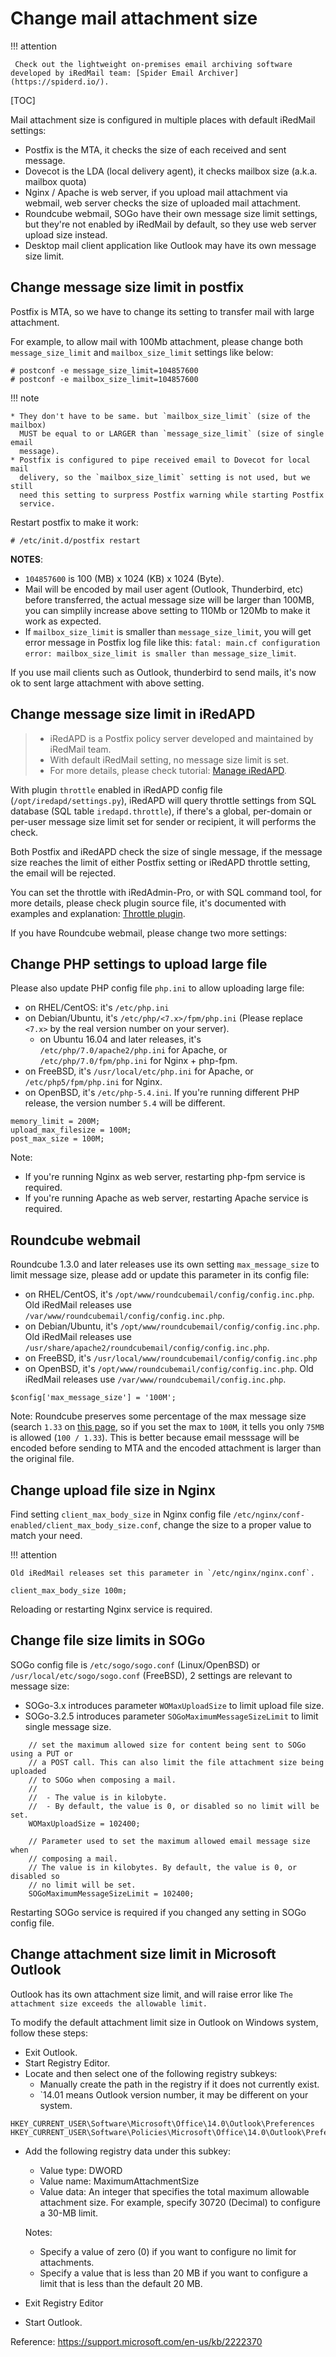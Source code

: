 # Change mail attachment size

!!! attention

	 Check out the lightweight on-premises email archiving software developed by iRedMail team: [Spider Email Archiver](https://spiderd.io/).

[TOC]

Mail attachment size is configured in multiple places with default iRedMail settings:

- Postfix is the MTA, it checks the size of each received and sent message.
- Dovecot is the LDA (local delivery agent), it checks mailbox size (a.k.a. mailbox quota)
- Nginx / Apache is web server, if you upload mail attachment via webmail, web
  server checks the size of uploaded mail attachment.
- Roundcube webmail, SOGo have their own message size limit settings, but
  they're not enabled by iRedMail by default, so they use web server upload
  size instead.
- Desktop mail client application like Outlook may have its own message size
  limit.

## Change message size limit in postfix

Postfix is MTA, so we have to change its setting to transfer mail with large
attachment.

For example, to allow mail with 100Mb attachment, please change both
`message_size_limit` and `mailbox_size_limit` settings like below:

```
# postconf -e message_size_limit=104857600
# postconf -e mailbox_size_limit=104857600
```

!!! note

    * They don't have to be same. but `mailbox_size_limit` (size of the mailbox)
      MUST be equal to or LARGER than `message_size_limit` (size of single email
      message).
    * Postfix is configured to pipe received email to Dovecot for local mail
      delivery, so the `mailbox_size_limit` setting is not used, but we still
      need this setting to surpress Postfix warning while starting Postfix
      service.

Restart postfix to make it work:

```
# /etc/init.d/postfix restart
```

__NOTES__:

* `104857600` is 100 (MB) x 1024 (KB) x 1024 (Byte).
* Mail will be encoded by mail user agent (Outlook, Thunderbird, etc) before
  transferred, the actual message size will be larger than 100MB, you can
  simplily increase above setting to 110Mb or 120Mb to make it work as expected.
* If `mailbox_size_limit` is smaller than `message_size_limit`, you will get
  error message in Postfix log file like this: `fatal: main.cf configuration
  error: mailbox_size_limit is smaller than message_size_limit`.

If you use mail clients such as Outlook, thunderbird to send mails, it's now
ok to sent large attachment with above setting.

## Change message size limit in iRedAPD

> * iRedAPD is a Postfix policy server developed and maintained by iRedMail team.
> * With default iRedMail setting, no message size limit is set.
> * For more details, please check tutorial: [Manage iRedAPD](./manage.iredapd.html).

With plugin `throttle` enabled in iRedAPD config file (`/opt/iredapd/settings.py`),
iRedAPD will query throttle settings from SQL database (SQL table `iredapd.throttle`),
if there's a global, per-domain or per-user message size limit set for sender
or recipient, it will performs the check.

Both Postfix and iRedAPD check the size of single message, if the message size reaches
the limit of either Postfix setting or iRedAPD throttle setting, the email will
be rejected.

You can set the throttle with iRedAdmin-Pro, or with SQL command tool, for more
details, please check plugin source file, it's documented with examples and
explanation: [Throttle plugin](https://github.com/iredmail/iRedAPD/blob/master/plugins/throttle.py).

If you have Roundcube webmail, please change two more settings:

## Change PHP settings to upload large file

Please also update PHP config file `php.ini` to allow uploading large file:

* on RHEL/CentOS: it's `/etc/php.ini`
* on Debian/Ubuntu, it's `/etc/php/<7.x>/fpm/php.ini` (Please replace `<7.x>`
  by the real version number on your server).
    * on Ubuntu 16.04 and later releases, it's `/etc/php/7.0/apache2/php.ini`
      for Apache, or `/etc/php/7.0/fpm/php.ini` for Nginx + php-fpm.
* on FreeBSD, it's `/usr/local/etc/php.ini` for Apache, or
  `/etc/php5/fpm/php.ini` for Nginx.
* on OpenBSD, it's `/etc/php-5.4.ini`. If you're running different PHP release,
  the version number `5.4` will be different.

```
memory_limit = 200M;
upload_max_filesize = 100M;
post_max_size = 100M;
```

Note:

* If you're running Nginx as web server, restarting php-fpm service is required.
* If you're running Apache as web server, restarting Apache service is required.

## Roundcube webmail

Roundcube 1.3.0 and later releases use its own setting `max_message_size` to
limit message size, please add or update this parameter in its config file:

* on RHEL/CentOS, it's `/opt/www/roundcubemail/config/config.inc.php`.
  Old iRedMail releases use `/var/www/roundcubemail/config/config.inc.php`.
* on Debian/Ubuntu, it's `/opt/www/roundcubemail/config/config.inc.php`.
  Old iRedMail releases use `/usr/share/apache2/roundcubemail/config/config.inc.php`.
* on FreeBSD, it's `/usr/local/www/roundcubemail/config/config.inc.php`
* on OpenBSD, it's `/opt/www/roundcubemail/config/config.inc.php`.
  Old iRedMail releases use `/var/www/roundcubemail/config.inc.php`.

```
$config['max_message_size'] = '100M';
```

Note: Roundcube preserves some percentage of the max message size
(search `1.33` on [this page](https://github.com/roundcube/roundcubemail/blob/master/program/actions/mail/compose.php#L1484), so if you set the max to `100M`, it tells you only `75MB` is
allowed (`100 / 1.33`). This is better because email messsage will be encoded
before sending to MTA and the encoded attachment is larger than the original file.

## Change upload file size in Nginx

Find setting `client_max_body_size` in Nginx config file
`/etc/nginx/conf-enabled/client_max_body_size.conf`, change the size to a
proper value to match your need.

!!! attention

    Old iRedMail releases set this parameter in `/etc/nginx/nginx.conf`.

```
client_max_body_size 100m;
```

Reloading or restarting Nginx service is required.

## Change file size limits in SOGo

SOGo config file is `/etc/sogo/sogo.conf` (Linux/OpenBSD) or
`/usr/local/etc/sogo/sogo.conf` (FreeBSD), 2 settings are relevant to message size:

* SOGo-3.x introduces parameter `WOMaxUploadSize` to limit upload file size.
* SOGo-3.2.5 introduces parameter `SOGoMaximumMessageSizeLimit` to limit single
  message size.

```
    // set the maximum allowed size for content being sent to SOGo using a PUT or
    // a POST call. This can also limit the file attachment size being uploaded
    // to SOGo when composing a mail.
    //
    //  - The value is in kilobyte.
    //  - By default, the value is 0, or disabled so no limit will be set.
    WOMaxUploadSize = 102400;

    // Parameter used to set the maximum allowed email message size when
    // composing a mail.
    // The value is in kilobytes. By default, the value is 0, or disabled so
    // no limit will be set.
    SOGoMaximumMessageSizeLimit = 102400;
```

Restarting SOGo service is required if you changed any setting in SOGo config file.

## Change attachment size limit in Microsoft Outlook

Outlook has its own attachment size limit, and will raise error like `The
attachment size exceeds the allowable limit.`

To modify the default attachment limit size in Outlook on Windows system,
follow these steps:

* Exit Outlook.
* Start Registry Editor.
* Locate and then select one of the following registry subkeys:
    * Manually create the path in the registry if it does not currently exist.
    * `14.01 means Outlook version number, it may be different on your system.

```
HKEY_CURRENT_USER\Software\Microsoft\Office\14.0\Outlook\Preferences
HKEY_CURRENT_USER\Software\Policies\Microsoft\Office\14.0\Outlook\Preferences
```

* Add the following registry data under this subkey:

    * Value type: DWORD
    * Value name: MaximumAttachmentSize
    * Value data: An integer that specifies the total maximum allowable
      attachment size. For example, specify 30720 (Decimal) to configure a
      30-MB limit.

    Notes:

    * Specify a value of zero (0) if you want to configure no limit for attachments.
    * Specify a value that is less than 20 MB if you want to configure a limit
      that is less than the default 20 MB.

* Exit Registry Editor
* Start Outlook.

Reference: <https://support.microsoft.com/en-us/kb/2222370>
